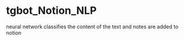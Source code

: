 # tgbot_Notion_NLP
neural network classifies the content of the text and notes are added to notion


